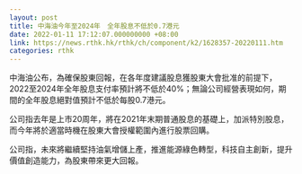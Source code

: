 ```yaml
---
layout: post
title: 中海油今年至2024年　全年股息不低於0.7港元
date: 2022-01-11 17:12:07.000000000 +08:00
link: https://news.rthk.hk/rthk/ch/component/k2/1628357-20220111.htm
categories: rthk
---
```


中海油公布，為確保股東回報，在各年度建議股息獲股東大會批准的前提下，2022至2024年全年股息支付率預計將不低於40%；無論公司經營表現如何，期間的全年股息絕對值預計不低於每股0.7港元。

公司指去年是上市20周年，將在2021年末期普通股息的基礎上，加派特別股息，而今年將於適當時機在股東大會授權範圍內進行股票回購。

公司指，未來將繼續堅持油氣增儲上產，推進能源綠色轉型，科技自主創新，提升價值創造能力，為股東帶來更大回報。
